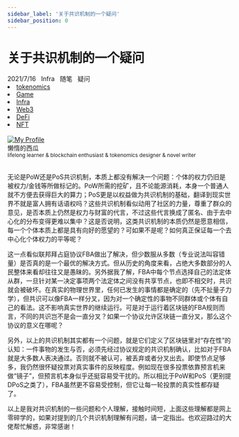```yaml
---
sidebar_label: '关于共识机制的一个疑问'
sidebar_position: 0
---
```


# 关于共识机制的一个疑问

<nav class="navbar">
  <div class="navbar__inner">
    <div class="navbar__items">
      <span class="badge badge--info">2021/7/16</span>&nbsp;&nbsp;
      <span class="badge badge--primary">Infra</span>&nbsp;&nbsp;
      <span class="badge badge--secondary">随笔</span>&nbsp;&nbsp;
      <span class="badge badge--secondary">疑问</span>
    </div>
    <div class="navbar__items navbar__items--right">
      <li class="pills__item"><a href="/docs/Blockchain/Jokenomics/002">tokenomics</a></li>
      <li class="pills__item"><a href="/docs/Blockchain/Game/005">Game</a></li>
      <li class="pills__item pills__item--active"><a href="/docs/Blockchain/Infra/002">Infra</a></li>
      <li class="pills__item"><a href="/docs/Blockchain/Web3/005">Web3</a></li>
      <li class="pills__item"><a href="/docs/Blockchain/DeFi/010">DeFi</a></li>
      <li class="pills__item"><a href="/docs/Blockchain/NFT/003">NFT</a></li>
    </div>
  </div>
</nav><br />

<div class="avatar">
  <a
    class="avatar__photo-link avatar__photo avatar__photo--lg"
    href="https://twitter.com/jokenomicser">
    <img
      alt="My Profile"
      src="https://avatars.githubusercontent.com/u/114914856?v=4?s=400" />
  </a>
  <div class="avatar__intro">
    <div class="avatar__name">懒惰的西瓜</div>
    <small class="avatar__subtitle">
      lifelong learner & blockchain enthusiast & tokenomics designer & novel writer
    </small>
  </div>
</div><br />

无论是PoW还是PoS共识机制，本质上都没有解决一个问题：个体的权力仍旧是被权力/金钱等所做标记的。PoW所需的挖矿，且不论能源消耗，本身一个普通人就不方便去获得巨大的算力；PoS更是以权益做为共识机制的基础，翻译到现实世界不就是富人拥有话语权吗？这些共识机制看似动用了社区的力量，尊重了群众的意见，是否本质上仍然是权力与财富的代言，不过这些代言换成了匿名、由于去中心化的分布变得更难以集中？这是否说明，这类共识机制的本质仍然是愿意相信，每一个个体本质上都是具有向好的愿望的？可如果不是呢？如何真正保证每一个去中心化个体权力的平等呢？

这一点看似联邦拜占庭协议FBA做出了解决，但少数服从多数（专业说法叫容错量）是否真的是一个最优的解决方式。但从历史的角度来看，占绝大多数部分的人民整体来看却往往又是愚昧的。另外据我了解，FBA中每个节点选择自己的法定体从群，一旦针对某一决定事项两个法定体之间没有共享节点，也即不相交时，共识就会被破坏。在真实的物理世界里，任何已发生的事情都是确定的（先不扯量子力学），但共识可以像FBA一样分叉，因为对一个确定性的事物不同群体或个体有自己的看法。这不影响真实世界的继续运行。可是对于运行着区块链的FBA规则而言，不同的共识岂不是会一直分叉？如果一个协议允许区块链一直分叉，那么这个协议的意义在哪呢？

另外，以上的共识机制其实都有一个问题，就是它们定义了区块链里对“存在性”的认知：一件事物的发生与否，必须先经过协议规定的共识机制确认，比如对于FBA就是大多数人表决通过。否则就不被认可，被丢弃或者分叉出去。即使节点足够多，我仍然很怀疑投票对真实事件的反映程度。例如现在很多投票依靠预言机来做“镜子”，但预言机本身似乎还挺容易受干扰的。所以相比于PoW和PoS（更别提DPoS之类了），FBA虽然更不容易受控制，但它让每一轮投票的真实性都存疑了。

以上是我对共识机制的一些问题和个人理解，接触时间短，上面这些理解都是网上零碎学的，如果对提到的几个共识机制理解有问题，请一定指出。也欢迎路过的大佬帮忙解惑，非常感谢！
